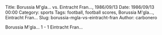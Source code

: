 Title: Borussia M'gla… vs. Eintracht Fran…, 1986/09/13
Date: 1986/09/13 00:00
Category: sports
Tags: football, football scores, Borussia M'gla…, Eintracht Fran…
Slug: borussia-mgla-vs-eintracht-fran
Author: carbonero


Borussia M'gla… 1 - 1 Eintracht Fran…

